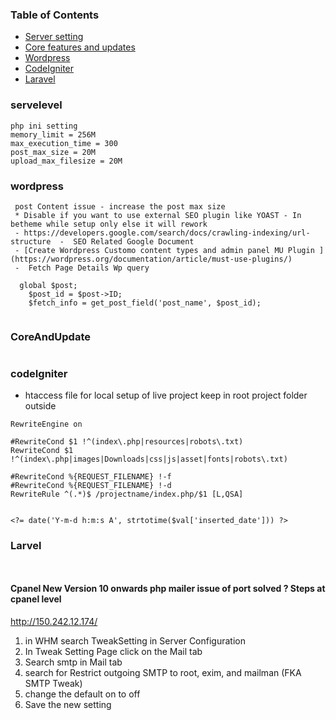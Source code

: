 ### Table of Contents


  - [Server setting](#servelevel)
  - [Core features and updates](#CoreAndUpdate)
  - [Wordpress](#wordpress)
  - [CodeIgniter](#codeIgniter)
  - [Laravel](#Larvel)



### servelevel

```
php ini setting
memory_limit = 256M
max_execution_time = 300
post_max_size = 20M
upload_max_filesize = 20M

```

### wordpress

```
 post Content issue - increase the post max size
 * Disable if you want to use external SEO plugin like YOAST - In betheme while setup only else it will rework
 - https://developers.google.com/search/docs/crawling-indexing/url-structure  -  SEO Related Google Document
 - [Create Wordpress Customo content types and admin panel MU Plugin ](https://wordpress.org/documentation/article/must-use-plugins/) 
 -  Fetch Page Details Wp query

  global $post;
    $post_id = $post->ID;
    $fetch_info = get_post_field('post_name', $post_id);


```

### CoreAndUpdate

```

```

### codeIgniter

- htaccess file for local setup of live project keep in root project folder outside
```
RewriteEngine on

#RewriteCond $1 !^(index\.php|resources|robots\.txt)
RewriteCond $1 !^(index\.php|images|Downloads|css|js|asset|fonts|robots\.txt)

#RewriteCond %{REQUEST_FILENAME} !-f
#RewriteCond %{REQUEST_FILENAME} !-d
RewriteRule ^(.*)$ /projectname/index.php/$1 [L,QSA] 


```

```
<?= date('Y-m-d h:m:s A', strtotime($val['inserted_date'])) ?>

```

### Larvel

```


```
    
#### Cpanel New Version 10 onwards php mailer issue of port solved ? Steps at cpanel level
http://150.242.12.174/


1. in WHM search TweakSetting in Server Configuration
2. In Tweak Setting Page click on the Mail tab
3. Search smtp in Mail tab
4. search for Restrict outgoing SMTP to root, exim, and mailman (FKA SMTP Tweak)
5. change the default on to off
6. Save the new setting
